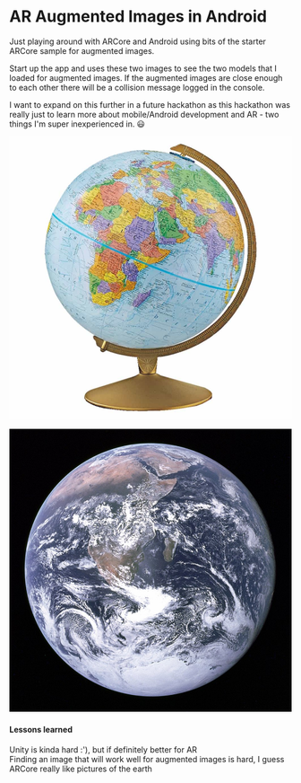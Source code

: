 # AR Augmented Images in Android

Just playing around with ARCore and Android using bits of the starter ARCore sample for augmented images. 

Start up the app and uses these two images to see the two models that I loaded for augmented images. If the augmented images are close enough to each other there will be a collision message logged in the console.   

I want to expand on this further in a future hackathon as this hackathon was really just to learn more about mobile/Android development and AR - two things I'm super inexperienced in. 😃 

![globe image](https://github.com/jayleenli/AR-augmented-images/blob/master/app/src/main/assets/globe.jpg)

![default_globe_image](https://github.com/jayleenli/AR-augmented-images/blob/master/app/src/main/assets/default.jpg)


#### Lessons learned 
Unity is kinda hard :'), but if definitely better for AR  
Finding an image that will work well for augmented images is hard, I guess ARCore really like pictures of the earth
